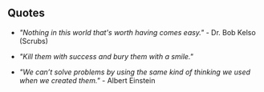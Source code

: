 ## Quotes

- *"Nothing in this world that's worth having comes easy."* - Dr. Bob Kelso (Scrubs)

- *"Kill them with success and bury them with a smile."*

- *"We can’t solve problems by using the same kind of thinking we used when we created them."* - Albert Einstein

